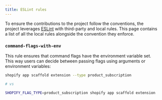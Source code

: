 ```yaml
---
title: ESLint rules
---
```


To ensure the contributions to the project follow the conventions,
the project leverages [ESLint](https://eslint.org/) with third-party and local rules.
This page contains a list of all the local rules alongside the convention they enforce.

### `command-flags-with-env`

This rule ensures that command flags have the environment variable set.
This way users can decide between passing flags using arguments or environment variables:

```bash
shopify app scaffold extension --type product_subscription

# vs

SHOPIFY_FLAG_TYPE=product_subscription shopify app scaffold extension
```
